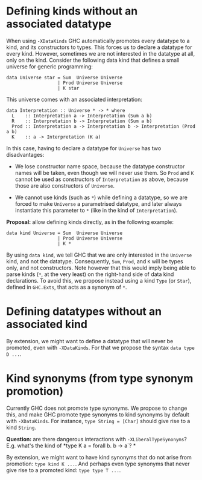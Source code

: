 # Defining kinds without an associated datatype


When using `-XDataKinds` GHC automatically promotes every datatype to a kind, and its constructors to
types. This forces us to declare a datatype for every kind. However, sometimes we are not interested
in the datatype at all, only on the kind. Consider the following data kind that defines a small
universe for generic programming:

```wiki
data Universe star = Sum  Universe Universe
                   | Prod Universe Universe
                   | K star
```


This universe comes with an associated interpretation:

```wiki
data Interpretation :: Universe * -> * where
  L    :: Interpretation a -> Interpretation (Sum a b)
  R    :: Interpretation b -> Interpretation (Sum a b)
  Prod :: Interpretation a -> Interpretation b -> Interpretation (Prod a b)
  K    :: a -> Interpretation (K a)
```


In this case, having to declare a datatype for `Universe` has two disadvantages:

- We lose constructor name space, because the datatype constructor names will be taken, even though
  we will never use them. So `Prod` and `K` cannot be used as constructors of `Interpretation` as above,
  because those are also constructors of `Universe`.

- We cannot use kinds (such as `*`) while defining a datatype, so we are forced to make `Universe` a
  parametrised datatype, and later always instantiate this parameter to `*` (like in the kind of
  `Interpretation`).

**Proposal:** allow defining kinds directly, as in the following example:

```wiki
data kind Universe = Sum  Universe Universe
                   | Prod Universe Universe
                   | K *
```


By using `data kind`, we tell GHC that we are only interested in the `Universe` kind, and not the datatype.
Consequently, `Sum`, `Prod`, and `K` will be types only, and not constructors. Note however that this would
imply being able to parse kinds (`*`, at the very least) on the right-hand side of data kind declarations.
To avoid this, we propose instead using a kind `Type` (or `Star`), defined in `GHC.Exts`, that acts as a
synonym of `*`.

# Defining datatypes without an associated kind


By extension, we might want to define a datatype that will never be promoted, even with `-XDataKinds`.
For that we propose the syntax `data type D ...`.

# Kind synonyms (from type synonym promotion)


Currently GHC does not promote type synonyms. We propose to change this, and make GHC promote
type synonyms to kind synonyms by default with `-XDataKinds`. For instance, `type String = [Char]`
should give rise to a kind `String`.

**Question:** are there dangerous interactions with `-XLiberalTypeSynonyms`? E.g. what's the kind
of *type K a = forall b. b -\> a\`?
*


By extension, we might want to have kind synonyms that do not arise from promotion: `type kind K ...`.
And perhaps even type synonyms that never give rise to a promoted kind: `type type T ...`.
